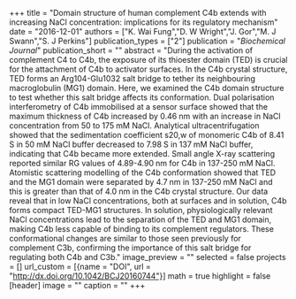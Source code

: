 +++
title = "Domain structure of human complement C4b extends with increasing NaCl concentration: implications for its regulatory mechanism"
date = "2016-12-01"
authors = ["K. Wai Fung","D. W Wright","J. Gor","M. J Swann","S. J Perkins"]
publication_types = ["2"]
publication = "_Biochemical Journal_"
publication_short = ""
abstract = "During the activation of complement C4 to C4b, the exposure of its thioester domain (TED) is crucial for the attachment of C4b to activator surfaces. In the C4b crystal structure, TED forms an Arg104-Glu1032 salt bridge to tether its neighbouring macroglobulin (MG1) domain. Here, we examined the C4b domain structure to test whether this salt bridge affects its conformation. Dual polarisation interferometry of C4b immobilised at a sensor surface showed that the maximum thickness of C4b increased by 0.46 nm with an increase in NaCl concentration from 50 to 175 mM NaCl. Analytical ultracentrifugation showed that the sedimentation coefficient s20,w of monomeric C4b of 8.41 S in 50 mM NaCl buffer decreased to 7.98 S in 137 mM NaCl buffer, indicating that C4b became more extended. Small angle X-ray scattering reported similar RG values of 4.89-4.90 nm for C4b in 137-250 mM NaCl. Atomistic scattering modelling of the C4b conformation showed that TED and the MG1 domain were separated by 4.7 nm in 137-250 mM NaCl and this is greater than that of 4.0 nm in the C4b crystal structure. Our data reveal that in low NaCl concentrations, both at surfaces and in solution, C4b forms compact TED-MG1 structures. In solution, physiologically relevant NaCl concentrations lead to the separation of the TED and MG1 domain, making C4b less capable of binding to its complement regulators. These conformational changes are similar to those seen previously for complement C3b, confirming the importance of this salt bridge for regulating both C4b and C3b."
image_preview = ""
selected = false
projects = []
url_custom = [{name = "DOI", url = "http://dx.doi.org/10.1042/BCJ20160744"}]
math = true
highlight = false
[header]
image = ""
caption = ""
+++

